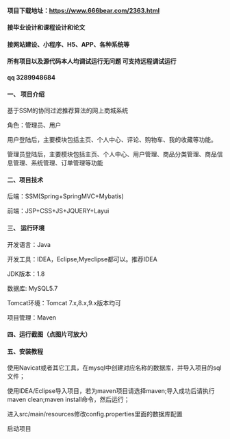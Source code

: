 
#### 项目下载地址：https://www.666bear.com/2363.html
#### 接毕业设计和课程设计和论文
#### 接网站建设、小程序、H5、APP、各种系统等
#### 所有项目以及源代码本人均调试运行无问题 可支持远程调试运行
#### qq 3289948684

#### 一、 项目介绍

基于SSM的协同过滤推荐算法的网上商城系统

角色：管理员、用户

用户登陆后，主要模块包括主页、个人中心、评论、购物车、我的收藏等功能。

管理员登陆后，主要模块包括主页、个人中心、用户管理、商品分类管理、商品信息管理、系统管理、订单管理等功能

#### 二、项目技术
后端：SSM(Spring+SpringMVC+Mybatis)

前端：JSP+CSS+JS+JQUERY+Layui
#### 三、 运行环境
开发语言：Java

开发工具：IDEA，Eclipse,Myeclipse都可以。推荐IDEA

JDK版本：1.8

数据库: MySQL5.7

Tomcat环境：Tomcat 7.x,8.x,9.x版本均可

项目管理：Maven

#### 四、运行截图（点图片可放大）




#### 五、安装教程
使用Navicat或者其它工具，在mysql中创建对应名称的数据库，并导入项目的sql文件；

使用IDEA/Eclipse导入项目，若为maven项目请选择maven;导入成功后请执行maven clean;maven install命令，然后运行；

进入src/main/resources修改config.properties里面的数据库配置

启动项目






